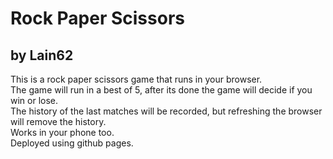 # Rock Paper Scissors
## by Lain62

This is a rock paper scissors game that runs in your browser. <br />
The game will run in a best of 5, after its done the game will decide if you win or lose.<br />
The history of the last matches will be recorded, but refreshing the browser will remove the history.<br />
Works in your phone too.<br />
Deployed using github pages.<br />
